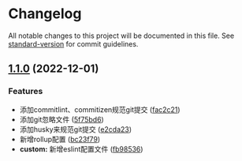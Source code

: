 # Changelog

All notable changes to this project will be documented in this file. See [standard-version](https://github.com/conventional-changelog/standard-version) for commit guidelines.

## [1.1.0](https://github.com/yaoxfly/npm-ts-template/compare/v1.0.2...v1.1.0) (2022-12-01)


### Features

* 添加commitlint、commitizen规范git提交 ([fac2c21](https://github.com/yaoxfly/npm-ts-template/commit/fac2c2199234668c10d69919ce7246a06a646c36))
* 添加git忽略文件 ([5f75bd6](https://github.com/yaoxfly/npm-ts-template/commit/5f75bd660a7c9853f2a148766d8fb74bddfa57c4))
* 添加husky来规范git提交 ([e2cda23](https://github.com/yaoxfly/npm-ts-template/commit/e2cda231438f22bca2e30af7f31a09f660804c69))
* 新增rollup配置 ([bc23f79](https://github.com/yaoxfly/npm-ts-template/commit/bc23f79fd1f5f9e8460cb1c9f71e3b43577e070e))
* **custom:** 新增eslint配置文件 ([fb98536](https://github.com/yaoxfly/npm-ts-template/commit/fb98536e14f0372d20029de205fe76a8e7ea7395))
